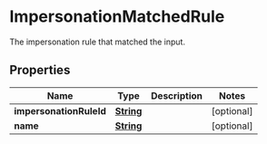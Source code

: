 

# ImpersonationMatchedRule

The impersonation rule that matched the input.

## Properties

| Name | Type | Description | Notes |
|------------ | ------------- | ------------- | -------------|
|**impersonationRuleId** | [**String**](String.md) |  |  [optional] |
|**name** | [**String**](String.md) |  |  [optional] |




